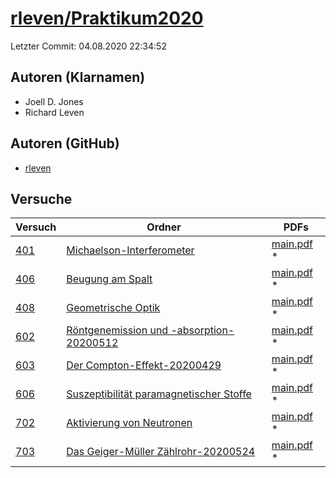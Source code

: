 # [rleven/Praktikum2020](https://github.com/rleven/Praktikum2020)

Letzter Commit: 04.08.2020 22:34:52

## Autoren (Klarnamen)
- Joell D. Jones
- Richard Leven

## Autoren (GitHub)
- [rleven](https://github.com/rleven)

## Versuche

|        Versuch         |                                                                     Ordner                                                                      |                                                                           PDFs                                                                            |
|------------------------|-------------------------------------------------------------------------------------------------------------------------------------------------|-----------------------------------------------------------------------------------------------------------------------------------------------------------|
|[401](../../versuch/401)|[Michaelson-Interferometer](https://github.com/rleven/Praktikum2020/tree/master/Michaelson-Interferometer)                                       |[main.pdf](https://docs.google.com/viewer?url=https://raw.githubusercontent.com/NicoWeio/awesome-ap-pdfs/main/rleven%E2%88%95Praktikum2020/401/main.pdf) \*|
|[406](../../versuch/406)|[Beugung am Spalt](https://github.com/rleven/Praktikum2020/tree/master/Beugung%20am%20Spalt)                                                     |[main.pdf](https://docs.google.com/viewer?url=https://raw.githubusercontent.com/NicoWeio/awesome-ap-pdfs/main/rleven%E2%88%95Praktikum2020/406/main.pdf) \*|
|[408](../../versuch/408)|[Geometrische Optik](https://github.com/rleven/Praktikum2020/tree/master/Geometrische%20Optik)                                                   |[main.pdf](https://docs.google.com/viewer?url=https://raw.githubusercontent.com/NicoWeio/awesome-ap-pdfs/main/rleven%E2%88%95Praktikum2020/408/main.pdf) \*|
|[602](../../versuch/602)|[Röntgenemission und -absorption-20200512](https://github.com/rleven/Praktikum2020/tree/master/R%C3%B6ntgenemission%20und%20-absorption-20200512)|[main.pdf](https://docs.google.com/viewer?url=https://raw.githubusercontent.com/NicoWeio/awesome-ap-pdfs/main/rleven%E2%88%95Praktikum2020/602/main.pdf) \*|
|[603](../../versuch/603)|[Der Compton-Effekt-20200429](https://github.com/rleven/Praktikum2020/tree/master/Der%20Compton-Effekt-20200429)                                 |[main.pdf](https://docs.google.com/viewer?url=https://raw.githubusercontent.com/NicoWeio/awesome-ap-pdfs/main/rleven%E2%88%95Praktikum2020/603/main.pdf) \*|
|[606](../../versuch/606)|[Suszeptibilität paramagnetischer Stoffe](https://github.com/rleven/Praktikum2020/tree/master/Suszeptibilit%C3%A4t%20paramagnetischer%20Stoffe)  |[main.pdf](https://docs.google.com/viewer?url=https://raw.githubusercontent.com/NicoWeio/awesome-ap-pdfs/main/rleven%E2%88%95Praktikum2020/606/main.pdf) \*|
|[702](../../versuch/702)|[Aktivierung von Neutronen](https://github.com/rleven/Praktikum2020/tree/master/Aktivierung%20von%20Neutronen)                                   |[main.pdf](https://docs.google.com/viewer?url=https://raw.githubusercontent.com/NicoWeio/awesome-ap-pdfs/main/rleven%E2%88%95Praktikum2020/702/main.pdf) \*|
|[703](../../versuch/703)|[Das Geiger-Müller Zählrohr-20200524](https://github.com/rleven/Praktikum2020/tree/master/Das%20Geiger-M%C3%BCller%20Z%C3%A4hlrohr-20200524)     |[main.pdf](https://docs.google.com/viewer?url=https://raw.githubusercontent.com/NicoWeio/awesome-ap-pdfs/main/rleven%E2%88%95Praktikum2020/703/main.pdf) \*|
